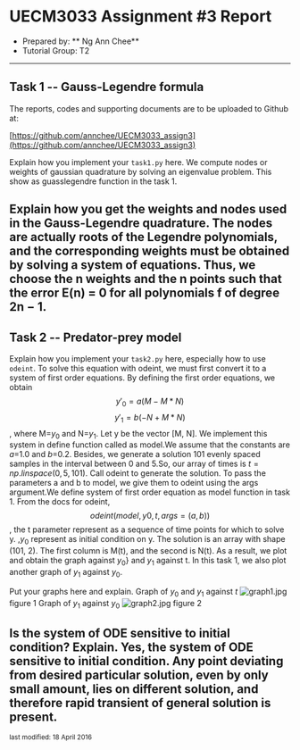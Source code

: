 UECM3033 Assignment #3 Report
========================================================

- Prepared by: ** Ng Ann Chee**
- Tutorial Group: T2

--------------------------------------------------------

## Task 1 --  Gauss-Legendre formula

The reports, codes and supporting documents are to be uploaded to Github at: 

[https://github.com/annchee/UECM3033_assign3](https://github.com/annchee/UECM3033_assign3)


Explain how you implement your `task1.py` here.
We compute nodes or weights of gaussian quadrature by solving an eigenvalue problem.
This show as guasslegendre function in the task 1.

Explain how you get the weights and nodes used in the Gauss-Legendre quadrature.
The nodes are actually roots of the Legendre polynomials, and the corresponding weights must
be obtained by solving a system of equations. Thus, we choose the n weights and the n points such that the
error E(n) = 0 for all polynomials f of degree 2n − 1.
---------------------------------------------------------

## Task 2 -- Predator-prey model

Explain how you implement your `task2.py` here, especially how to use `odeint`.
To solve this equation with odeint, we must first convert it to a system of first order equations. By defining the first order equations, we obtain $${y'}_{0}=a(M-M*N)$$ $${y'}_{1}=b(-N+M*N)$$,
where M=$y_{0}$ and N=$y_{1}$. Let y be the vector [M, N]. We implement this system in define function called as model.We assume that the constants are $a$=1.0 and $b$=0.2.
Besides, we generate a solution 101 evenly spaced samples in the interval between 0 and 5.So, our
array of times is $t=np.linspace(0,5,101)$. Call odeint to generate the solution. To pass the parameters a and b to model, we give them to odeint using the args argument.We define system of first order equation as model function in 
task 1. From the docs for odeint, $$odeint(model,y0,t,args=(a,b))$$, the t parameter represent as a sequence of time points for which to solve y.
,$y_{0}$ represent as initial condition on y. The solution is an array with shape (101, 2). 
The first column is M(t), and the second is N(t). As a result, we plot and obtain the graph against $y_{0}$} and $y_{1}$ against t. In this task 1, we also plot another graph of $y_{1}$ against
$y_{0}$.

 
Put your graphs here and explain.
Graph of $y_{0}$ and $y_{1}$ against $t$
![graph1.jpg](graph1.jpg)
figure 1
Graph of $y_{1}$ against $y_{0}$
![graph2.jpg](graph2.jpg)
figure 2

Is the system of ODE sensitive to initial condition? Explain.
Yes, the system of ODE sensitive to initial condition. Any point deviating from desired particular solution, even by only small amount, 
lies on different solution, and therefore rapid transient of general solution is present.
-----------------------------------

<sup>last modified: 18 April 2016</sup>
